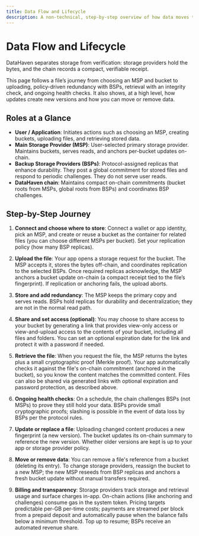 ```yaml
---
title: Data Flow and Lifecycle
description: A non-technical, step-by-step overview of how data moves through DataHaven's provider model—from upload to retrieval and beyond.
---
```


# Data Flow and Lifecycle

DataHaven separates storage from verification: storage providers hold the bytes, and the chain records a compact, verifiable receipt.

This page follows a file’s journey from choosing an MSP and bucket to uploading, policy-driven redundancy with BSPs, retrieval with an integrity check, and ongoing health checks. It also shows, at a high level, how updates create new versions and how you can move or remove data. 

## Roles at a Glance

- **User / Application**: Initiates actions such as choosing an MSP, creating buckets, uploading files, and retrieving stored data.
- **Main Storage Provider (MSP)**: User-selected primary storage provider. Maintains buckets, serves reads, and anchors per-bucket updates on-chain.
- **Backup Storage Providers (BSPs)**: Protocol-assigned replicas that enhance durability. They post a global commitment for stored files and respond to periodic challenges. They do not serve user reads.
- **DataHaven chain**: Maintains compact on-chain commitments (bucket roots from MSPs, global roots from BSPs) and coordinates BSP challenges.

## Step-by-Step Journey

1. **Connect and choose where to store**: Connect a wallet or app identity, pick an MSP, and create or reuse a bucket as the container for related files (you can choose different MSPs per bucket). Set your replication policy (how many BSP replicas).

2. **Upload the file**: Your app opens a storage request for the bucket. The MSP accepts it, stores the bytes off-chain, and coordinates replication to the selected BSPs. Once required replicas acknowledge, the MSP anchors a bucket update on-chain (a compact receipt tied to the file’s fingerprint). If replication or anchoring fails, the upload aborts.

3. **Store and add redundancy**: The MSP keeps the primary copy and serves reads. BSPs hold replicas for durability and decentralization; they are not in the normal read path.

4. **Share and set access (optional)**: You may choose to share access to your bucket by generating a link that provides view-only access or view-and-upload access to the contents of your bucket, including all files and folders. You can set an optional expiration date for the link and protect it with a password if needed. 

5. **Retrieve the file**: When you request the file, the MSP returns the bytes plus a small cryptographic proof (Merkle proof). Your app automatically checks it against the file's on-chain commitment (anchored in the bucket), so you know the content matches the committed content. Files can also be shared via generated links with optional expiration and password protection, as described above.

6. **Ongoing health checks**: On a schedule, the chain challenges BSPs (not MSPs) to prove they still hold your data. BSPs provide small cryptographic proofs; slashing is possible in the event of data loss by BSPs per the protocol rules.

7. **Update or replace a file**: Uploading changed content produces a new fingerprint (a new version). The bucket updates its on-chain summary to reference the new version. Whether older versions are kept is up to your app or storage provider policy.

8. **Move or remove data**: You can remove a file's reference from a bucket (deleting its entry). To change storage providers, reassign the bucket to a new MSP; the new MSP reseeds from BSP replicas and anchors a fresh bucket update without manual transfers required.

9. **Billing and transparency**: Storage providers track storage and retrieval usage and surface charges in-app. On-chain actions (like anchoring and challenges) consume gas in the system token. Pricing targets predictable per-GB per-time costs; payments are streamed per block from a prepaid deposit and automatically pause when the balance falls below a minimum threshold. Top up to resume; BSPs receive an automated revenue share.
